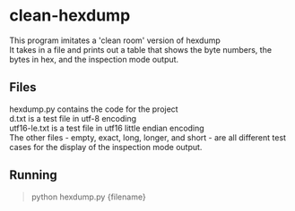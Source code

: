 # clean-hexdump
This program imitates a 'clean room' version of hexdump  
It takes in a file and prints out a table that shows the byte numbers, the bytes in hex, and the inspection mode output.  

## Files
hexdump.py contains the code for the project  
d.txt is a test file in utf-8 encoding  
utf16-le.txt is a test file in utf16 little endian encoding  
The other files - empty, exact, long, longer, and short - are all different test cases for the display of the inspection mode output.  

## Running
> python hexdump.py {filename}  
